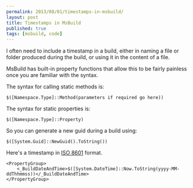 ```yaml
---
permalink: 2013/08/01/timestamps-in-msbuild/
layout: post
title: Timestamps in MsBuild
published: true
tags: [msbuild, code]
---
```


I often need to include a timestamp in a build, either in naming a file
or folder produced during the build, or using it in the content of a file.

MsBuild has built-in property functions that allow this to be fairly painless
once you are familiar with the syntax.

The syntax for calling static methods is:

    $([Namespace.Type]::Method(parameters if required go here))

The syntax for static properties is:

    $([Namespace.Type]::Property)

So you can generate a new guid during a build using:

    $([System.Guid]::NewGuid().ToString())

Here's a timestamp in [ISO 8601](http://en.wikipedia.org/wiki/ISO_8601) format.

    <PropertyGroup>
    	<_BuildDateAndTime>$([System.DateTime]::Now.ToString(yyyy-MM-ddThhmmss))</_BuildDateAndTime>
    </PropertyGroup>
